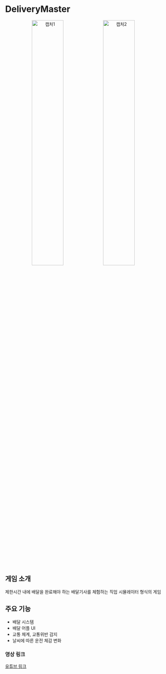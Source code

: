 # DeliveryMaster

<p align="center">
  <img src="https://github.com/user-attachments/assets/3f7fb459-8f75-47a8-8523-b6414c37a600" alt="캡처1" width="45%" />
  <img src="https://github.com/user-attachments/assets/c7b5d26f-4fe9-49d6-9078-4292e83390a2" alt="캡처2" width="45%" />
</p>

## 게임 소개
제한시간 내에 배달을 완료해야 하는 배달기사를 체험하는 직업 시뮬레이터 형식의 게임

## 주요 기능
- 배달 시스템
- 배달 어플 UI
- 교통 체계, 교통위반 감지
- 날씨에 따른 운전 체감 변화

### 영상 링크
[유튜브 링크](https://youtu.be/CGiKKLhsVa0)
